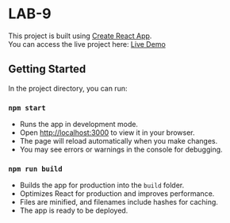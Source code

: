 # LAB-9

This project is built using [Create React App](https://github.com/facebook/create-react-app).  
You can access the live project here: [Live Demo](https://mohund.github.io/LAB-9/)

## Getting Started

In the project directory, you can run:

### `npm start`

- Runs the app in development mode.
- Open [http://localhost:3000](http://localhost:3000) to view it in your browser.
- The page will reload automatically when you make changes.
- You may see errors or warnings in the console for debugging.

### `npm run build`

- Builds the app for production into the `build` folder.
- Optimizes React for production and improves performance.
- Files are minified, and filenames include hashes for caching.
- The app is ready to be deployed.
